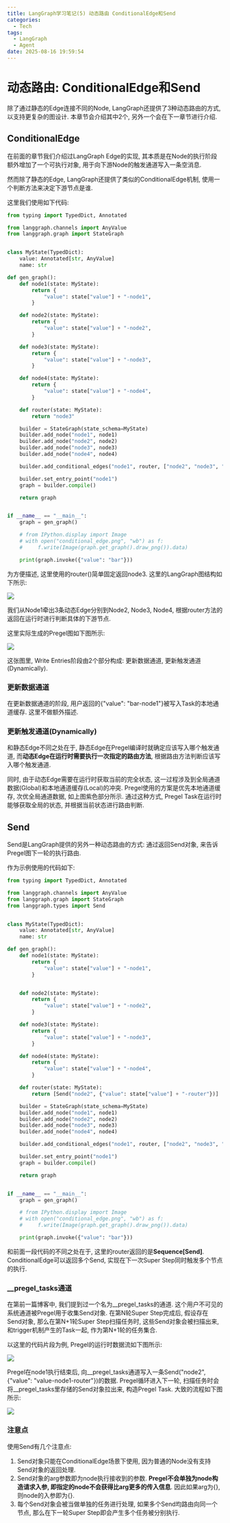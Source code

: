```yaml
---
title: LangGraph学习笔记(5) 动态路由 ConditionalEdge和Send
categories:
  - Tech
tags:
  - LangGraph
  - Agent
date: 2025-08-16 19:59:54
---
```



# 动态路由: ConditionalEdge和Send

除了通过静态的Edge连接不同的Node, LangGraph还提供了3种动态路由的方式, 以支持更复杂的图设计. 本章节会介绍其中2个, 另外一个会在下一章节进行介绍.



## ConditionalEdge

在前面的章节我们介绍过LangGraph Edge的实现, 其本质是在Node的执行阶段额外增加了一个可执行对象, 用于向下游Node的触发通道写入一条空消息.

然而除了静态的Edge, LangGraph还提供了类似的ConditionalEdge机制, 使用一个判断方法来决定下游节点是谁.



这里我们使用如下代码:

``` python
from typing import TypedDict, Annotated

from langgraph.channels import AnyValue
from langgraph.graph import StateGraph


class MyState(TypedDict):
    value: Annotated[str, AnyValue]
    name: str

def gen_graph():
    def node1(state: MyState):
        return {
            "value": state["value"] + "-node1",
        }

    def node2(state: MyState):
        return {
            "value": state["value"] + "-node2",
        }

    def node3(state: MyState):
        return {
            "value": state["value"] + "-node3",
        }

    def node4(state: MyState):
        return {
            "value": state["value"] + "-node4",
        }

    def router(state: MyState):
        return "node3"

    builder = StateGraph(state_schema=MyState)
    builder.add_node("node1", node1)
    builder.add_node("node2", node2)
    builder.add_node("node3", node3)
    builder.add_node("node4", node4)

    builder.add_conditional_edges("node1", router, ["node2", "node3", "node4"])

    builder.set_entry_point("node1")
    graph = builder.compile()

    return graph


if __name__ == "__main__":
    graph = gen_graph()

    # from IPython.display import Image
    # with open("conditional_edge.png", "wb") as f:
    #     f.write(Image(graph.get_graph().draw_png()).data)

    print(graph.invoke({"value": "bar"}))
```

为方便描述, 这里使用的router()简单固定返回node3. 这里的LangGraph图结构如下所示:

![](conditional_edge.png)



我们从Node1牵出3条动态Edge分别到Node2, Node3, Node4, 根据router方法的返回在运行时进行判断具体的下游节点.

这里实际生成的Pregel图如下图所示:

![](node_with_conditional_edge.svg)

这张图里, Write Entries阶段由2个部分构成: 更新数据通道, 更新触发通道(Dynamically).



### 更新数据通道

在更新数据通道的阶段, 用户返回的{"value": "bar-node1"}被写入Task的本地通道缓存. 这里不做额外描述.



### 更新触发通道(Dynamically)

和静态Edge不同之处在于, 静态Edge在Pregel编译时就确定应该写入哪个触发通道, 而**动态Edge在运行时需要执行一次指定的路由方法**, 根据路由方法判断应该写入哪个触发通道.

同时, 由于动态Edge需要在运行时获取当前的完全状态, 这一过程涉及到全局通道数据(Global)和本地通道缓存(Local)的冲突. Pregel使用的方案是优先本地通道缓存, 次优全局通道数据, 如上图紫色部分所示. 通过这种方式, Pregel Task在运行时能够获取全局的状态, 并根据当前状态进行路由判断.



## Send

Send是LangGraph提供的另外一种动态路由的方式: 通过返回Send对象, 来告诉Pregel图下一轮的执行路由.

作为示例使用的代码如下:

``` python
from typing import TypedDict, Annotated

from langgraph.channels import AnyValue
from langgraph.graph import StateGraph
from langgraph.types import Send


class MyState(TypedDict):
    value: Annotated[str, AnyValue]
    name: str

def gen_graph():
    def node1(state: MyState):
        return {
            "value": state["value"] + "-node1",
        }


    def node2(state: MyState):
        return {
            "value": state["value"] + "-node2",
        }

    def node3(state: MyState):
        return {
            "value": state["value"] + "-node3",
        }

    def node4(state: MyState):
        return {
            "value": state["value"] + "-node4",
        }

    def router(state: MyState):
        return [Send("node2", {"value": state["value"] + "-router"})]

    builder = StateGraph(state_schema=MyState)
    builder.add_node("node1", node1)
    builder.add_node("node2", node2)
    builder.add_node("node3", node3)
    builder.add_node("node4", node4)

    builder.add_conditional_edges("node1", router, ["node2", "node3", "node4"])

    builder.set_entry_point("node1")
    graph = builder.compile()

    return graph


if __name__ == "__main__":
    graph = gen_graph()

    # from IPython.display import Image
    # with open("conditional_edge.png", "wb") as f:
    #     f.write(Image(graph.get_graph().draw_png()).data)

    print(graph.invoke({"value": "bar"}))
```

和前面一段代码的不同之处在于, 这里的router返回的是**Sequence[Send]**. ConditionalEdge可以返回多个Send, 实现在下一次Super Step同时触发多个节点的执行.



### \__pregel\_tasks通道

在第前一篇博客中, 我们提到过一个名为\__pregel\_tasks的通道. 这个用户不可见的系统通道被Pregel用于收集Send对象. 在第N轮Super Step完成后, 假设存在Send对象, 那么在第N+1轮Super Step扫描任务时, 这些Send对象会被扫描出来, 和trigger机制产生的Task一起, 作为第N+1轮的任务集合.

以这里的代码片段为例, Pregel的运行时数据流如下图所示:

![](send_process.svg)

Pregel在node1执行结束后, 向\__pregel\_tasks通道写入一条Send("node2", {"value": "value-node1-router"})的数据. Pregel循环进入下一轮, 扫描任务时会将\_\_pregel\_tasks里存储的Send对象拉出来, 构造Pregel Task. 大致的流程如下图所示:

![](next_super_step.svg)



### 注意点

使用Send有几个注意点:

1. Send对象只能在ConditionalEdge场景下使用, 因为普通的Node没有支持Send对象的返回处理.
2. Send对象的arg参数即为node执行接收到的参数. **Pregel不会单独为node构造请求入参, 即指定的node不会获得比arg更多的传入信息**. 因此如果arg为{}, 则node的入参即为{}.
3. 每个Send对象会被当做单独的任务进行处理, 如果多个Send均路由向同一个节点, 那么在下一轮Super Step即会产生多个任务被分别执行.
